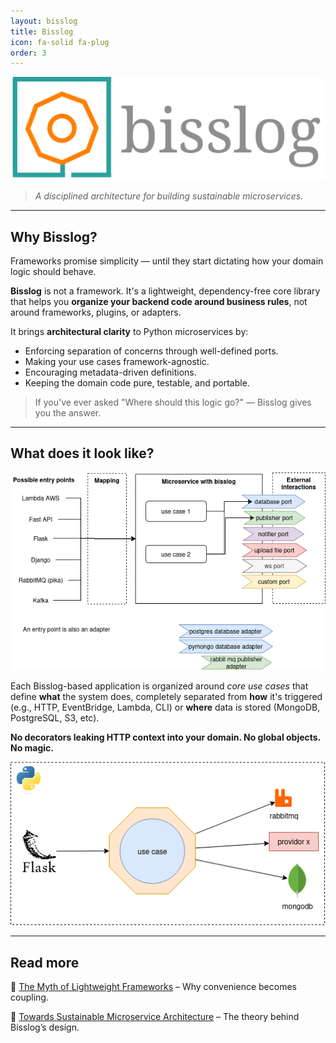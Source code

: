 ```yaml
---
layout: bisslog
title: Bisslog
icon: fa-solid fa-plug
order: 3
---
```




![bisslog imagotipo](/assets/img/brand/bisslog-logo-imagotipo.png)

> _A disciplined architecture for building sustainable microservices._

---

## Why Bisslog?

Frameworks promise simplicity — until they start dictating how your domain logic should behave.

**Bisslog** is not a framework. It's a lightweight, dependency-free core library that helps you **organize your backend code around business rules**, not around frameworks, plugins, or adapters.

It brings **architectural clarity** to Python microservices by:

- Enforcing separation of concerns through well-defined ports.
- Making your use cases framework-agnostic.
- Encouraging metadata-driven definitions.
- Keeping the domain code pure, testable, and portable.

> If you've ever asked "Where should this logic go?" — Bisslog gives you the answer.

---

## What does it look like?

![Entry point explanation Diagram](/assets/img/entry-points-explanation.png)

Each Bisslog-based application is organized around _core use cases_ that define **what** the system does, completely separated from **how** it's triggered (e.g., HTTP, EventBridge, Lambda, CLI) or **where** data is stored (MongoDB, PostgreSQL, S3, etc).

**No decorators leaking HTTP context into your domain. No global objects. No magic.**

![bisslog animation](/assets/img/bisslog-animation.gif)

---

## Read more

📖 [The Myth of Lightweight Frameworks](/architecture-lightweight-frameworks-coupling) – Why convenience becomes coupling.

📘 [Towards Sustainable Microservice Architecture](/architecture-sustainable-separation-business-logic) – The theory behind Bisslog’s design.


